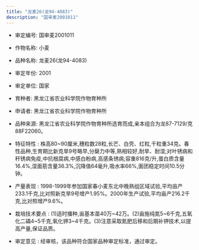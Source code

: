```yaml
---
title: "龙麦26(龙94-4083)"
description: "国审麦2001011"
---
```

* 审定编号:  国审麦2001011

*  作物名称:  小麦

*  品种名称:  龙麦26(龙94-4083)

*  审定年份:  2001

*  审定单位:  国家

* 育种者:  黑龙江省农业科学院作物育种所

*  申请者:  黑龙江省农业科学院作物育种所

*  品种来源:  黑龙江省农业科学院作物育种所选育而成,亲本组合为龙87-7129/克88F22060。

*  特征特性 : 
株高80~90厘米,穗粒数28粒,长芒、白壳、红粒,千粒重34克。春性品种,生育期比新克旱9号略早,分蘖力中等,熟相较好,耐旱、耐湿;对叶锈病和秆锈病免疫,中抗根腐病,中感白粉病,高感条锈病;容重816克/升,蛋白质含量16.4%,湿面筋含量36.3%,沉降值64毫升,吸水率66%,面团稳定时间10.5分钟。
 
*  产量表现 : 
1998-1999年参加国家春小麦东北中晚熟组区域试验,平均亩产233.1千克,比对照新克旱9号增产1.95%。2000年生产试验,平均亩产216.2千克,比对照增产9.6%。

*  栽培技术要点 : 
(1)适时播种,亩基本苗40万~42万。(2)亩施纯氮5~6千克,五氧化二磷4~5千克,氧化钾3~4千克。(3)注意采取氮肥后移和后期补钾技术,以提高产量,保证品质。

*  审定意见 : 
经审核，该品种符合国家品种审定标准，通过审定。
